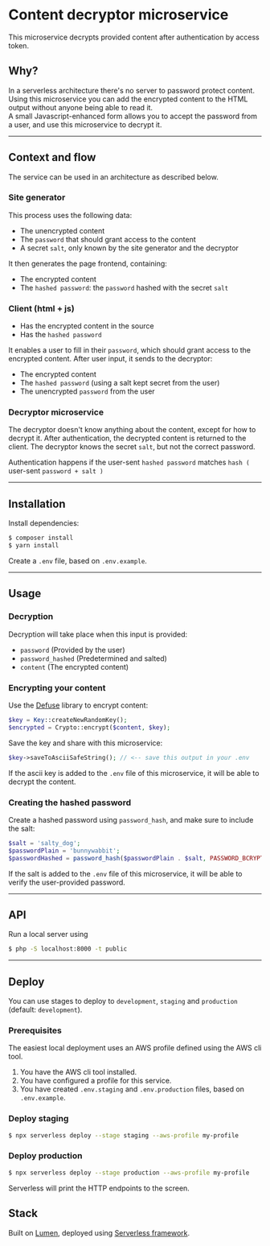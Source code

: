 # Content decryptor microservice

This microservice decrypts provided content after authentication by access token.

## Why?

In a serverless architecture there's no server to password protect content.  
Using this microservice you can add the encrypted content to the HTML output without anyone being able to read it.  
A small Javascript-enhanced form allows you to accept the password from a user, and use this microservice to decrypt it.

---

## Context and flow

The service can be used in an architecture as described below.

### Site generator

This process uses the following data:

-   The unencrypted content
-   The `password` that should grant access to the content
-   A secret `salt`, only known by the site generator and the decryptor

It then generates the page frontend, containing:

-   The encrypted content
-   The `hashed password`: the `password` hashed with the secret `salt`

### Client (html + js)

-   Has the encrypted content in the source
-   Has the `hashed password`

It enables a user to fill in their `password`, which should grant access to the encrypted content. After user input, it sends to the decryptor:

-   The encrypted content
-   The `hashed password` (using a salt kept secret from the user)
-   The unencrypted `password` from the user

### Decryptor microservice

The decryptor doesn't know anything about the content, except for how to decrypt it. After authentication, the decrypted content is returned to the client.
The decryptor knows the secret `salt`, but not the correct password.

Authentication happens if the user-sent `hashed password` matches `hash (` user-sent `password + salt )`

---

## Installation

Install dependencies:

```bash
$ composer install
$ yarn install
```

Create a `.env` file, based on `.env.example`.

---

## Usage

### Decryption

Decryption will take place when this input is provided:

-   `password` (Provided by the user)
-   `password_hashed` (Predetermined and salted)
-   `content` (The encrypted content)

### Encrypting your content

Use the [Defuse](https://github.com/defuse/php-encryption) library to encrypt content:

```php
$key = Key::createNewRandomKey();
$encrypted = Crypto::encrypt($content, $key);
```

Save the key and share with this microservice:

```php
$key->saveToAsciiSafeString(); // <-- save this output in your .env
```

If the ascii key is added to the `.env` file of this microservice, it will be able to decrypt the content.

### Creating the hashed password

Create a hashed password using `password_hash`, and make sure to include the salt:

```php
$salt = 'salty_dog';
$passwordPlain = 'bunnywabbit';
$passwordHashed = password_hash($passwordPlain . $salt, PASSWORD_BCRYPT);
```

If the salt is added to the `.env` file of this microservice, it will be able to verify the user-provided password.

---

## API

Run a local server using

```bash
$ php -S localhost:8000 -t public
```

---

## Deploy

You can use stages to deploy to `development`, `staging` and `production` (default: `development`).

### Prerequisites

The easiest local deployment uses an AWS profile defined using the AWS cli tool.

1. You have the AWS cli tool installed.
2. You have configured a profile for this service.
3. You have created `.env.staging` and `.env.production` files, based on `.env.example`.

### Deploy staging

```bash
$ npx serverless deploy --stage staging --aws-profile my-profile
```

### Deploy production

```bash
$ npx serverless deploy --stage production --aws-profile my-profile
```

Serverless will print the HTTP endpoints to the screen.

## Stack

Built on [Lumen](https://lumen.laravel.com), deployed using [Serverless framework](http://serverless.com/).

```

```
